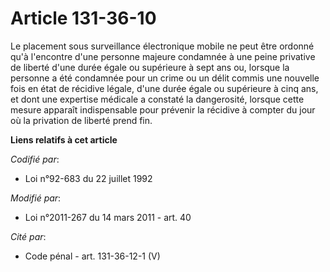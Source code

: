 # Article 131-36-10

Le placement sous surveillance électronique mobile ne peut être ordonné qu'à l'encontre d'une personne majeure condamnée à
une peine privative de liberté d'une durée égale ou supérieure à sept ans ou, lorsque la personne a été condamnée pour un
crime ou un délit commis une nouvelle fois en état de récidive légale, d'une durée égale ou supérieure à cinq ans, et dont
une expertise médicale a constaté la dangerosité, lorsque cette mesure apparaît indispensable pour prévenir la récidive à
compter du jour où la privation de liberté prend fin.

**Liens relatifs à cet article**

_Codifié par_:

  - Loi n°92-683 du 22 juillet 1992

_Modifié par_:

  - Loi n°2011-267 du 14 mars 2011 - art. 40

_Cité par_:

  - Code pénal - art. 131-36-12-1 (V)
